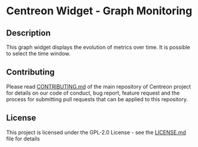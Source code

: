 <h1> Centreon Widget - Graph Monitoring </h1>

<h2> Description </h2>

This graph widget displays the evolution of metrics over time. It is possible to select the time window.

<h2> Contributing </h2>

Please read [CONTRIBUTING.md](https://github.com/centreon/centreon/blob/master/CONTRIBUTING.md) of the main repository of Centreon project for details on our code of conduct, bug report, feature request and the process for submitting pull requests that can be applied to this repository.

<h2> License </h2>

This project is licensed under the GPL-2.0 License - see the [LICENSE.md](LICENSE.md) file for details
